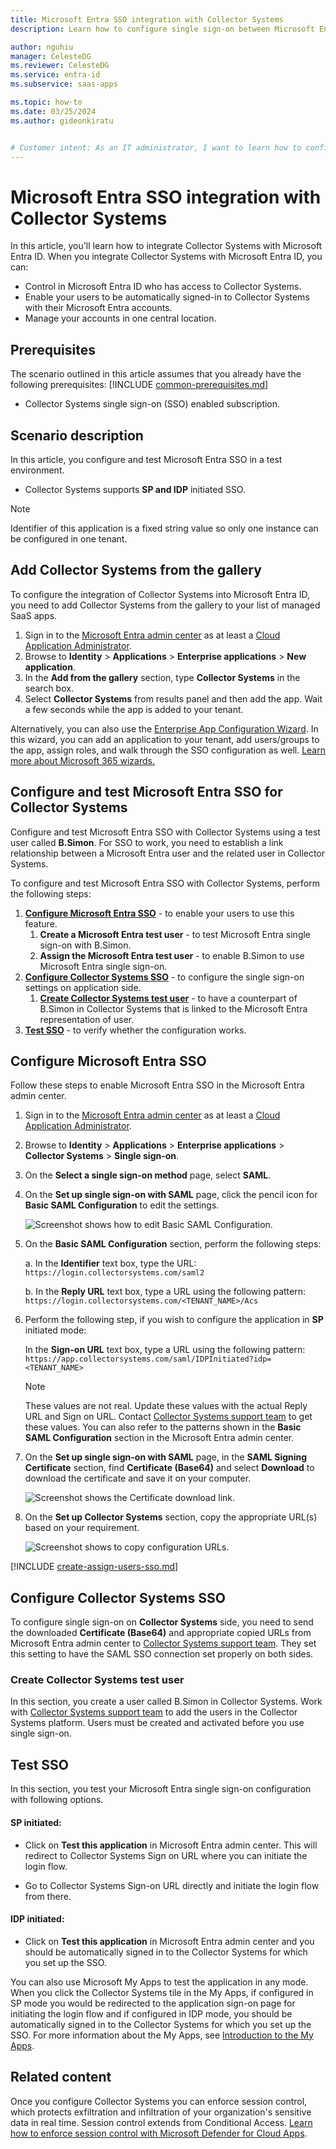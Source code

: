 ```yaml
---
title: Microsoft Entra SSO integration with Collector Systems
description: Learn how to configure single sign-on between Microsoft Entra ID and Collector Systems.

author: nguhiu
manager: CelesteDG
ms.reviewer: CelesteDG
ms.service: entra-id
ms.subservice: saas-apps

ms.topic: how-to
ms.date: 03/25/2024
ms.author: gideonkiratu


# Customer intent: As an IT administrator, I want to learn how to configure single sign-on between Microsoft Entra ID and Collector Systems so that I can control who has access to Collector Systems, enable automatic sign-in with Microsoft Entra accounts, and manage my accounts in one central location.
---
```


# Microsoft Entra SSO integration with Collector Systems

In this article,  you'll learn how to integrate Collector Systems with Microsoft Entra ID. When you integrate Collector Systems with Microsoft Entra ID, you can:

* Control in Microsoft Entra ID who has access to Collector Systems.
* Enable your users to be automatically signed-in to Collector Systems with their Microsoft Entra accounts.
* Manage your accounts in one central location.

## Prerequisites
The scenario outlined in this article assumes that you already have the following prerequisites:
[!INCLUDE [common-prerequisites.md](~/identity/saas-apps/includes/common-prerequisites.md)]
* Collector Systems single sign-on (SSO) enabled subscription.

## Scenario description

In this article,  you configure and test Microsoft Entra SSO in a test environment.

* Collector Systems supports **SP and IDP** initiated SSO.

> [!NOTE]
> Identifier of this application is a fixed string value so only one instance can be configured in one tenant.

## Add Collector Systems from the gallery

To configure the integration of Collector Systems into Microsoft Entra ID, you need to add Collector Systems from the gallery to your list of managed SaaS apps.

1. Sign in to the [Microsoft Entra admin center](https://entra.microsoft.com) as at least a [Cloud Application Administrator](~/identity/role-based-access-control/permissions-reference.md#cloud-application-administrator).
1. Browse to **Identity** > **Applications** > **Enterprise applications** > **New application**.
1. In the **Add from the gallery** section, type **Collector Systems** in the search box.
1. Select **Collector Systems** from results panel and then add the app. Wait a few seconds while the app is added to your tenant.

Alternatively, you can also use the [Enterprise App Configuration Wizard](https://portal.office.com/AdminPortal/home?Q=Docs#/azureadappintegration). In this wizard, you can add an application to your tenant, add users/groups to the app, assign roles, and walk through the SSO configuration as well. [Learn more about Microsoft 365 wizards.](/microsoft-365/admin/misc/azure-ad-setup-guides)

## Configure and test Microsoft Entra SSO for Collector Systems

Configure and test Microsoft Entra SSO with Collector Systems using a test user called **B.Simon**. For SSO to work, you need to establish a link relationship between a Microsoft Entra user and the related user in Collector Systems.

To configure and test Microsoft Entra SSO with Collector Systems, perform the following steps:

1. **[Configure Microsoft Entra SSO](#configure-microsoft-entra-sso)** - to enable your users to use this feature.
    1. **Create a Microsoft Entra test user** - to test Microsoft Entra single sign-on with B.Simon.
    1. **Assign the Microsoft Entra test user** - to enable B.Simon to use Microsoft Entra single sign-on.
1. **[Configure Collector Systems SSO](#configure-collector-systems-sso)** - to configure the single sign-on settings on application side.
    1. **[Create Collector Systems test user](#create-collector-systems-test-user)** - to have a counterpart of B.Simon in Collector Systems that is linked to the Microsoft Entra representation of user.
1. **[Test SSO](#test-sso)** - to verify whether the configuration works.

## Configure Microsoft Entra SSO

Follow these steps to enable Microsoft Entra SSO in the Microsoft Entra admin center.

1. Sign in to the [Microsoft Entra admin center](https://entra.microsoft.com) as at least a [Cloud Application Administrator](~/identity/role-based-access-control/permissions-reference.md#cloud-application-administrator).
1. Browse to **Identity** > **Applications** > **Enterprise applications** > **Collector Systems** > **Single sign-on**.
1. On the **Select a single sign-on method** page, select **SAML**.
1. On the **Set up single sign-on with SAML** page, click the pencil icon for **Basic SAML Configuration** to edit the settings.

   ![Screenshot shows how to edit Basic SAML Configuration.](common/edit-urls.png "Basic Configuration")

1. On the **Basic SAML Configuration** section, perform the following steps:

    a. In the **Identifier** text box, type the URL:
    `https://login.collectorsystems.com/saml2`

    b. In the **Reply URL** text box, type a URL using the following pattern:
    `https://login.collectorsystems.com/<TENANT_NAME>/Acs`

1. Perform the following step, if you wish to configure the application in **SP** initiated mode:

    In the **Sign-on URL** text box, type a URL using the following pattern:
    `https://app.collectorsystems.com/saml/IDPInitiated?idp=<TENANT_NAME>`

	> [!NOTE]
	> These values are not real. Update these values with the actual Reply URL and Sign on URL. Contact [Collector Systems support team](mailto:support@collectorsystems.com) to get these values. You can also refer to the patterns shown in the **Basic SAML Configuration** section in the Microsoft Entra admin center.

1. On the **Set up single sign-on with SAML** page, in the **SAML Signing Certificate** section, find **Certificate (Base64)** and select **Download** to download the certificate and save it on your computer.

	![Screenshot shows the Certificate download link.](common/metadataxml.png "Certificate")

1. On the **Set up Collector Systems** section, copy the appropriate URL(s) based on your requirement.

	![Screenshot shows to copy configuration URLs.](common/copy-configuration-urls.png "Metadata")

<a name='create-a-microsoft-entra-id-test-user'></a>

[!INCLUDE [create-assign-users-sso.md](~/identity/saas-apps/includes/create-assign-users-sso.md)]

## Configure Collector Systems SSO

To configure single sign-on on **Collector Systems** side, you need to send the downloaded **Certificate (Base64)** and appropriate copied URLs from Microsoft Entra admin center to [Collector Systems support team](mailto:support@collectorsystems.com). They set this setting to have the SAML SSO connection set properly on both sides.

### Create Collector Systems test user

In this section, you create a user called B.Simon in Collector Systems. Work with [Collector Systems support team](mailto:support@collectorsystems.com) to add the users in the Collector Systems platform. Users must be created and activated before you use single sign-on.

## Test SSO 

In this section, you test your Microsoft Entra single sign-on configuration with following options.
 
#### SP initiated:
 
* Click on **Test this application** in Microsoft Entra admin center. This will redirect to Collector Systems Sign on URL where you can initiate the login flow.  
 
* Go to Collector Systems Sign-on URL directly and initiate the login flow from there.
 
#### IDP initiated:
 
* Click on **Test this application** in Microsoft Entra admin center and you should be automatically signed in to the Collector Systems for which you set up the SSO.
 
You can also use Microsoft My Apps to test the application in any mode. When you click the Collector Systems tile in the My Apps, if configured in SP mode you would be redirected to the application sign-on page for initiating the login flow and if configured in IDP mode, you should be automatically signed in to the Collector Systems for which you set up the SSO. For more information about the My Apps, see [Introduction to the My Apps](https://support.microsoft.com/account-billing/sign-in-and-start-apps-from-the-my-apps-portal-2f3b1bae-0e5a-4a86-a33e-876fbd2a4510).

## Related content

Once you configure Collector Systems you can enforce session control, which protects exfiltration and infiltration of your organization's sensitive data in real time. Session control extends from Conditional Access. [Learn how to enforce session control with Microsoft Defender for Cloud Apps](/cloud-app-security/proxy-deployment-any-app).
